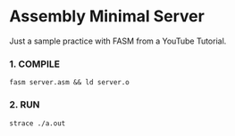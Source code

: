 Assembly Minimal Server 
===============================
Just a sample practice with FASM from a YouTube Tutorial.

### 1. COMPILE

    fasm server.asm && ld server.o

### 2. RUN

    strace ./a.out
